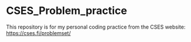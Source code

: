 # CSES_Problem_practice

This repository is for my personal coding practice from the CSES website:
https://cses.fi/problemset/
